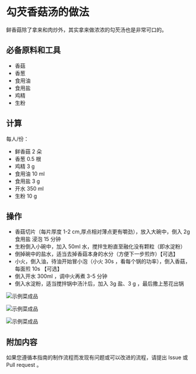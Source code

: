 # 勾芡香菇汤的做法

鲜香菇除了拿来和肉炒外，其实拿来做浓浓的勾芡汤也是非常可口的。

## 必备原料和工具

* 香菇
* 香葱
* 食用油
* 食用盐
* 鸡精
* 生粉

## 计算

每人/份：

* 鲜香菇 2 朵
* 香葱 0.5 根
* 鸡精 3 g
* 食用油 10 ml
* 食用盐 3 g
* 开水 350 ml
* 生粉 10 g

## 操作

* 香菇切片（每片厚度 1-2 cm,厚点相对薄点更有嚼劲），放入大碗中，倒入 2g 食用盐 浸泡 15 分钟
* 生粉倒入小碗中，加入 50ml 水，搅拌生粉直至融化没有颗粒（即水淀粉）
* 倒掉碗中的盐水，适当去掉香菇本身的水分（方便下一步煎炸）【可选】
* 小火，倒入油，待油开始冒小泡（小火 30s ，看每个锅的功率），倒入香菇，每面煎 10s 【可选】
* 倒入开水 300ml ，调中火再煮 3-5 分钟
* 倒入水淀粉，适当搅拌锅中汤汁后，加入 3g 盐、3 g ，最后撒上葱花出锅

![示例菜成品](./1.jpeg)

![示例菜成品](./2.jpeg)

![示例菜成品](./3.jpeg)

## 附加内容

如果您遵循本指南的制作流程而发现有问题或可以改进的流程，请提出 Issue 或 Pull request 。
